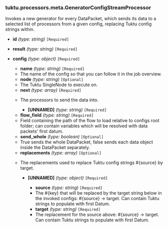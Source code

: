 ### tuktu.processors.meta.GeneratorConfigStreamProcessor
Invokes a new generator for every DataPacket, which sends its data to a selected list of processors from a given config, replacing Tuktu config strings within.

  * **id** *(type: string)* `[Required]`

  * **result** *(type: string)* `[Required]`

  * **config** *(type: object)* `[Required]`

    * **name** *(type: string)* `[Required]`
    - The name of the config so that you can follow it in the job overview.

    * **node** *(type: string)* `[Optional]`
    - The Tuktu SingleNode to execute on.

    * **next** *(type: array)* `[Required]`
    - The processors to send the data into.

      * **[UNNAMED]** *(type: string)* `[Required]`

    * **flow_field** *(type: string)* `[Required]`
    - Field containing the path of the flow to load relative to configs root folder; can contain variables which will be resolved with data packets' first datum.

    * **send_whole** *(type: boolean)* `[Optional]`
    - True sends the whole DataPacket, false sends each data object inside the DataPacket separately.

    * **replacements** *(type: array)* `[Optional]`
    - The replacements used to replace Tuktu config strings #{source} by target.

      * **[UNNAMED]** *(type: object)* `[Required]`

        * **source** *(type: string)* `[Required]`
        - The #{key} that will be replaced by the target string below in the invoked configs: #{source} -> target. Can contain Tuktu strings to populate with first Datum.

        * **target** *(type: string)* `[Required]`
        - The replacement for the source above: #{source} -> target. Can contain Tuktu strings to populate with first Datum.

